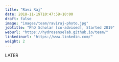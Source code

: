 ```yaml
---
title: "Ravi Raj"
date: 2018-11-19T10:47:58+10:00
draft: false
image: "images/team/raviraj-photo.jpg"
jobtitle: "PhD Scholar [co-advised], Started 2019"
weburl: "https://hydrosenselab.github.io/team/"
linkedinurl: "https://www.linkedin.com/"
weight: 2
---
```


LATER
